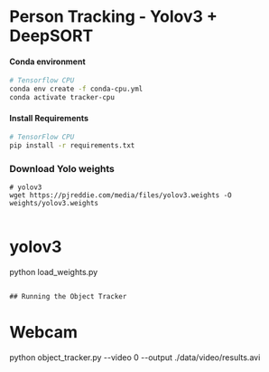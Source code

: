 # Person Tracking - Yolov3 + DeepSORT


#### Conda environment
```bash
# Tensorflow CPU
conda env create -f conda-cpu.yml
conda activate tracker-cpu
```

#### Install Requirements
```bash
# TensorFlow CPU
pip install -r requirements.txt
```

### Download Yolo weights

```
# yolov3
wget https://pjreddie.com/media/files/yolov3.weights -O weights/yolov3.weights


```
# yolov3
python load_weights.py
```

## Running the Object Tracker
```
# Webcam 
python object_tracker.py --video 0 --output ./data/video/results.avi


